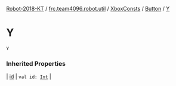 [Robot-2018-KT](../../../index.md) / [frc.team4096.robot.util](../../index.md) / [XboxConsts](../index.md) / [Button](index.md) / [Y](./-y.md)

# Y

`Y`

### Inherited Properties

| [id](id.md) | `val id: `[`Int`](https://kotlinlang.org/api/latest/jvm/stdlib/kotlin/-int/index.html) |

